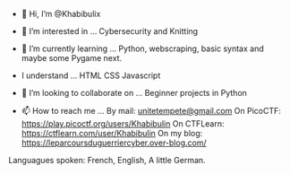 - 👋 Hi, I’m @Khabibulix

- 👀 I’m interested in ...
 Cybersecurity and Knitting

- 🌱 I’m currently learning ...
Python, webscraping, basic syntax and maybe some Pygame next.

- I understand ...
HTML
CSS
Javascript

- 💞️ I’m looking to collaborate on ...
Beginner projects in Python

- 📫 How to reach me ...
By mail: unitetempete@gmail.com
On PicoCTF: https://play.picoctf.org/users/Khabibulin
On CTFLearn: https://ctflearn.com/user/Khabibulin
On my blog: https://leparcoursduguerriercyber.over-blog.com/

Languagues spoken:
French, English, A little German.

<!---
Khabibulix/Khabibulix is a ✨ special ✨ repository because its `README.md` (this file) appears on your GitHub profile.
You can click the Preview link to take a look at your changes.
--->
